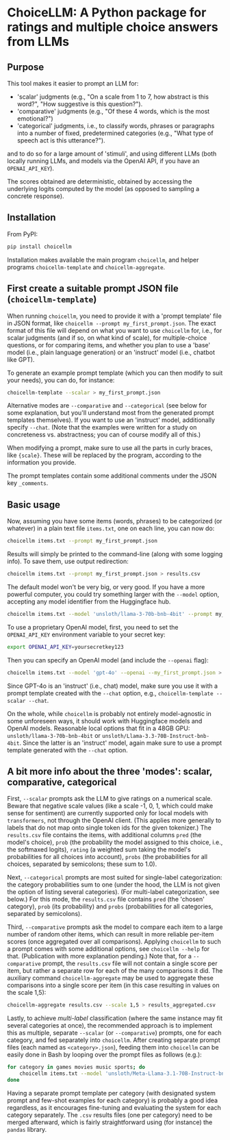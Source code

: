 # ChoiceLLM: A Python package for ratings and multiple choice answers from LLMs 

## Purpose

This tool makes it easier to prompt an LLM for:

- 'scalar' judgments (e.g., "On a scale from 1 to 7, how abstract is this word?", "How suggestive is this question?").
- 'comparative' judgments (e.g., "Of these 4 words, which is the most emotional?")
- 'categorical' judgments, i.e., to classify words, phrases or paragraphs into a number of fixed, predetermined categories (e.g., "What type of speech act is this utterance?").

and to do so for a large amount of 'stimuli', and using different LLMs (both locally running LLMs, and models via the OpenAI API, if you have an `OPENAI_API_KEY`).

The scores obtained are deterministic, obtained by accessing the underlying logits computed by the model (as opposed to sampling a concrete response).

## Installation

From PyPI:

```bash
pip install choicellm
```

Installation makes available the main program `choicellm`, and helper programs `choicellm-template` and `choicellm-aggregate`.

## First create a suitable prompt JSON file (`choicellm-template`)

When running `choicellm`, you need to provide it with a 'prompt template' file in JSON format, like `choicellm --prompt my_first_prompt.json`. The exact format of this file will depend on what you want to use `choicellm` for, i.e., for scalar judgments (and if so, on what kind of scale), for multiple-choice questions, or for comparing items, and whether you plan to use a 'base' model (i.e., plain language generation) or an 'instruct' model (i.e., chatbot like GPT).

To generate an example prompt template (which you can then modify to suit your needs), you can do, for instance:

```bash
choicellm-template --scalar > my_first_prompt.json
```

Alternative modes are `--comparative` and `--categorical` (see below for some explanation, but you'll understand most from the generated prompt templates themselves). If you want to use an 'instruct' model, additionally specify `--chat`. (Note that the examples were written for a study on concreteness vs. abstractness; you can of course modify all of this.)

When modifying a prompt, make sure to use all the parts in curly braces, like `{scale}`. These will be replaced by the program, according to the information you provide.

The prompt templates contain some additional comments under the JSON key `_comments`.

## Basic usage

Now, assuming you have some items (words, phrases) to be categorized (or whatever) in a plain text file `items.txt`, one on each line, you can now do:

```bash
choicellm items.txt --prompt my_first_prompt.json
```

Results will simply be printed to the command-line (along with some logging info). To save them, use output redirection:

```bash
choicellm items.txt --prompt my_first_prompt.json > results.csv
```

The default model won't be very big, or very good. If you have a more powerful computer, you could try something larger with the `--model` option, accepting any model identifier from the Huggingface hub.

```bash
choicellm items.txt --model 'unsloth/llama-3-70b-bnb-4bit' --prompt my_first_prompt.json > results.csv
```

To use a proprietary OpenAI model, first, you need to set the `OPENAI_API_KEY` environment variable to your secret key:

```bash
export OPENAI_API_KEY=yoursecretkey123
```

Then you can specify an OpenAI model (and include the `--openai` flag):

```bash
choicellm items.txt --model 'gpt-4o' --openai --my_first_prompt.json > results.csv
```

Since GPT-4o is an 'instruct' (i.e., chat) model, make sure you use it with a prompt template created with the `--chat` option, e.g., `choicellm-template --scalar --chat`.

On the whole, while `choicellm` is probably not entirely model-agnostic in some unforeseen ways, it should work with Huggingface models and OpenAI models. Reasonable local options that fit in a 48GB GPU: `unsloth/llama-3-70b-bnb-4bit` or `unsloth/Llama-3.3-70B-Instruct-bnb-4bit`. Since the latter is an 'instruct' model, again make sure to use a prompt template generated with the `--chat` option.

## A bit more info about the three 'modes': scalar, comparative, categorical

First, `--scalar` prompts ask the LLM to give ratings on a numerical scale. Beware that negative scale values (like a scale -1, 0, 1, which could make sense for sentiment) are currently supported only for local models with `transformers`, not through the OpenAI client. (This applies more generally to labels that do not map onto single token ids for the given tokenizer.) The `results.csv` file contains the items, with additional columns `pred` (the model's choice), `prob` (the probability the model assigned to this choice, i.e., the softmaxed logits), `rating` (a weighted sum taking the model's probabilities for all choices into account), `probs` (the probabilities for all choices, separated by semicolons; these sum to 1.0). 

Next, `--categorical` prompts are most suited for single-label categorization: the category probabilities sum to one (under the hood, the LLM is not given the option of listing several categories). (For multi-label categorization, see below.) For this mode, the `results.csv` file contains `pred` (the 'chosen' category), `prob` (its probability) and `probs` (probabilities for all categories, separated by semicolons).

Third, `--comparative` prompts ask the model to compare each item to a large number of random other items, which can result in more reliable per-item scores (once aggregated over all comparisons). Applying `choicellm` to such a prompt comes with some additional options, see `choicellm --help` for that. (Publication with more explanation pending.) Note that, for a `--comparative` prompt, the `results.csv` file will not contain a single score per item, but rather a separate row for each of the many comparisons it did. The auxiliary command `choicellm-aggregate` may be used to aggregate these comparisons into a single score per item (in this case resulting in values on the scale 1,5):

```bash
choicellm-aggregate results.csv --scale 1,5 > results_aggregated.csv
```

Lastly, to achieve _multi-label_ classification (where the same instance may fit several categories at once), the recommended approach is to implement this as multiple, separate `--scalar` (or `--comparative`) prompts, one for each category, and fed separately into `choicellm`. After creating separate prompt files (each named as `<category>.json`), feeding them into `choicellm` can be easily done in Bash by looping over the prompt files as follows (e.g.):

```bash
for category in games movies music sports; do
    choicellm items.txt --model 'unsloth/Meta-Llama-3.1-70B-Instruct-bnb-4bit' --prompt "$category.json" > "$category.csv"
done
```

Having a separate prompt template per category (with designated system prompt and few-shot examples for each category) is probably a good idea regardless, as it encourages fine-tuning and evaluating the system for each category separately. The `.csv` results files (one per category) need to be merged afterward, which is fairly straightforward using (for instance) the `pandas` library. 

